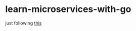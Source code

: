 # learn-microservices-with-go
just following [this](https://youtube.com/playlist?list=PLmD8u-IFdreyh6EUfevBcbiuCKzFk0EW_)
